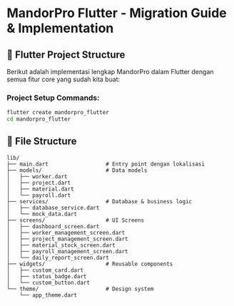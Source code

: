 # MandorPro Flutter - Migration Guide & Implementation

## 🚀 Flutter Project Structure

Berikut adalah implementasi lengkap MandorPro dalam Flutter dengan semua fitur core yang sudah kita buat:

### Project Setup Commands:
```bash
flutter create mandorpro_flutter
cd mandorpro_flutter
```

## 📁 File Structure
```
lib/
├── main.dart                  # Entry point dengan lokalisasi
├── models/                    # Data models
│   ├── worker.dart
│   ├── project.dart
│   ├── material.dart
│   └── payroll.dart
├── services/                  # Database & business logic
│   ├── database_service.dart
│   └── mock_data.dart
├── screens/                   # UI Screens
│   ├── dashboard_screen.dart
│   ├── worker_management_screen.dart
│   ├── project_management_screen.dart
│   ├── material_stock_screen.dart
│   ├── payroll_management_screen.dart
│   └── daily_report_screen.dart
├── widgets/                   # Reusable components
│   ├── custom_card.dart
│   ├── status_badge.dart
│   └── custom_button.dart
└── theme/                     # Design system
    └── app_theme.dart
```